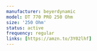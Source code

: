 ```yaml
---
manufacturer: beyerdynamic
model: DT 770 PRO 250 Ohm
size: '250 Ohm'
status: active
frequency: regular
links: [https://amzn.to/3Y02lhf]
---
```

